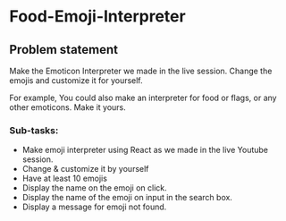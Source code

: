 # Food-Emoji-Interpreter

## Problem statement

Make the Emoticon Interpreter we made in the live session. Change the emojis and customize it for yourself.

For example, You could also make an interpreter for food or flags, or any other emoticons. Make it yours.

### Sub-tasks:

* Make emoji interpreter using React as we made in the live Youtube session.
* Change & customize it by yourself
* Have at least 10 emojis
* Display the name on the emoji on click.
* Display the name of the emoji on input in the search box.
* Display a message for emoji not found.
